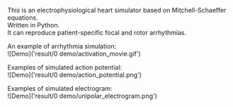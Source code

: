 This is an electrophysiological heart simulator based on Mitchell-Schaeffer equations.  
Written in Python.  
It can reproduce patient-specific focal and rotor arrhythmias.  

An example of arrhythmia simulation:  
![Demo]('result/0 demo/activation_movie.gif')  

Examples of simulated action potential:  
![Demo]('result/0 demo/action_potential.png')  

Examples of simulated electrogram:  
![Demo]('result/0 demo/unipolar_electrogram.png')  
